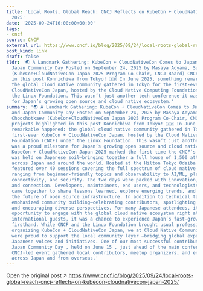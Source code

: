 ```yaml
---
title: 'Local Roots, Global Reach: CNCJ Reflects on KubeCon + CloudNativeCon Japan
  2025'
date: '2025-09-24T16:00:00+00:00'
tags:
- cncf
source: CNCF
external_url: https://www.cncf.io/blog/2025/09/24/local-roots-global-reach-cncj-reflects-on-kubecon-cloudnativecon-japan-2025/
post_kind: link
draft: false
tldr: '🌏 A Landmark Gathering: KubeCon + CloudNativeCon Comes to Japan 🇯🇵 CNCJ and
  Japan Community Day Posted on September 24, 2025 by Masaya Aoyama, Sunyanan Choochotkaew
  (KubeCon+CloudNativeCon Japan 2025 Program Co-Chair, CNCJ Board) CNCF projects highlighted
  in this post Konnichiwa from Tokyo! 🇯🇵 In June 2025, something remarkable happened:
  the global cloud native community gathered in Tokyo for the first-ever KubeCon +
  CloudNativeCon Japan, hosted by the Cloud Native Computing Foundation (CNCF) under
  the Linux Foundation. This wasn’t just another tech conference—it was a proud milestone
  for Japan’s growing open source and cloud native ecosystem.'
summary: '🌏 A Landmark Gathering: KubeCon + CloudNativeCon Comes to Japan 🇯🇵 CNCJ
  and Japan Community Day Posted on September 24, 2025 by Masaya Aoyama, Sunyanan
  Choochotkaew (KubeCon+CloudNativeCon Japan 2025 Program Co-Chair, CNCJ Board) CNCF
  projects highlighted in this post Konnichiwa from Tokyo! 🇯🇵 In June 2025, something
  remarkable happened: the global cloud native community gathered in Tokyo for the
  first-ever KubeCon + CloudNativeCon Japan, hosted by the Cloud Native Computing
  Foundation (CNCF) under the Linux Foundation. This wasn’t just another tech conference—it
  was a proud milestone for Japan’s growing open source and cloud native ecosystem.
  KubeCon + CloudNativeCon Japan 2025 marked the first time the CNCF’s flagship event
  was held on Japanese soil—bringing together a full house of 1,500 attendees from
  across Japan and around the world. Hosted at the Hilton Tokyo Odaiba , the event
  featured over 40 sessions covering the full spectrum of cloud native technologies,
  ranging from beginner-friendly topics and observability to AI/ML, platform engineering,
  connectivity, and security. The two days were packed with innovation, collaboration,
  and connection. Developers, maintainers, end users, and technologists of all stripes
  came together to share lessons learned, explore emerging trends, and dive deep into
  the future of open source infrastructure. In addition to technical talks, the conference
  emphasized community building—celebrating contributors, spotlighting regional efforts,
  and encouraging diverse perspectives. For many Japanese attendees, it was a rare
  opportunity to engage with the global cloud native ecosystem right at home. For
  international guests, it was a chance to experience Japan’s fast-growing tech culture
  firsthand. While CNCF and the Linux Foundation brought usual professionalism to
  organizing KubeCon + CloudNativeCon Japan, we at Cloud Native Community Japan (CNCJ)
  were proud to support the local community layer —bridging global expertise with
  Japanese voices and initiatives. One of our most successful contributions was organizing
  Japan Community Day , held on June 15 , just ahead of the main conference. This
  CNCJ-led event gathered local contributors, meetup organizers, and engineers from
  across Japan and from overseas.'
---
```

Open the original post ↗ https://www.cncf.io/blog/2025/09/24/local-roots-global-reach-cncj-reflects-on-kubecon-cloudnativecon-japan-2025/
